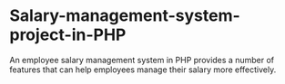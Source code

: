 # Salary-management-system-project-in-PHP
An employee salary management system in PHP provides a number of features that can help employees manage their salary more effectively. 
